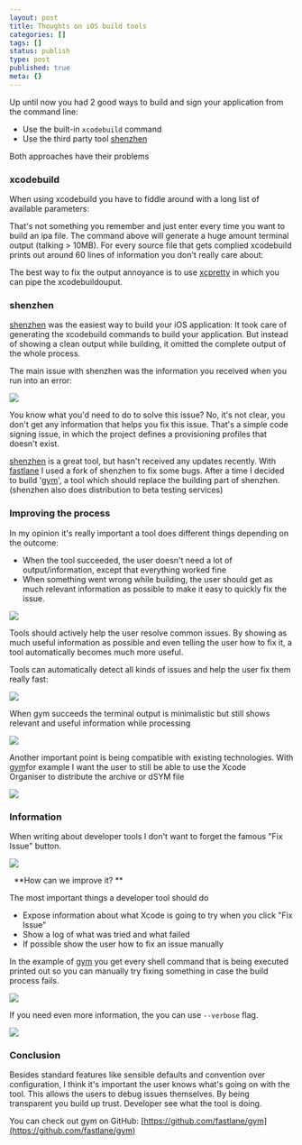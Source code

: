 ```yaml
---
layout: post
title: Thoughts on iOS build tools
categories: []
tags: []
status: publish
type: post
published: true
meta: {}
---
```


Up until now you had 2 good ways to build and sign your application from the command line:

* Use the built-in `xcodebuild` command
* Use the third party tool [shenzhen](https://github.com/nomad/shenzhen)

Both approaches have their problems

### xcodebuild


When using xcodebuild you have to fiddle around with a long list of available parameters:

That's not something you remember and just enter every time you want to build an ipa file. The command above will generate a huge amount terminal output (talking > 10MB). For every source file that gets complied xcodebuild prints out around 60 lines of information you don't really care about:

The best way to fix the output annoyance is to use [xcpretty](https://github.com/supermarin/xcpretty) in which you can pipe the xcodebuildouput.

### shenzhen


[shenzhen](https://github.com/nomad/shenzhen) was the easiest way to build your iOS application: It took care of generating the 
xcodebuild commands to build your application. But instead of showing a clean output while building, it omitted the complete output of the whole process. 

The main issue with shenzhen was the information you received when you run into an error: 
  
      
![](/squarespace_images/static_545299aae4b0e9514fe30c95_54529a29e4b025a90f45cc50_55ca126de4b0389a4f272286_1439306353785__img.png_)
  


You know what you'd need to do to solve this issue? No, it's not clear, you don't get any information that helps you fix this issue. That's a simple code signing issue, in which the project defines a provisioning profiles that doesn't exist.

[shenzhen](https://github.com/nomad/shenzhen) is a great tool, but hasn't received any updates recently. With [fastlane](https://fastlane.tools) I used a fork of shenzhen to fix some bugs. After a time I decided to build '[gym](https://github.com/fastlane/gym)', a tool which should replace the building part of shenzhen.(shenzhen also does distribution to beta testing services)

### Improving the process


In my opinion it's really important a tool does different things depending on the outcome:

* When the tool succeeded, the user doesn't need a lot of output/information, except that everything worked fine
* When something went wrong while building, the user should get as much relevant information as possible to make it easy to quickly fix the issue.
  

![](/squarespace_images/static_545299aae4b0e9514fe30c95_54529a29e4b025a90f45cc50_55ca13e7e4b064b361d992c6_1439306731462__img.png_)
  
Tools should actively help the user resolve common issues. By showing as much useful information as possible and even telling the user how to fix it, a tool automatically becomes much more useful.

Tools can automatically detect all kinds of issues and help the user fix them really fast:
  
      
![](/squarespace_images/static_545299aae4b0e9514fe30c95_54529a29e4b025a90f45cc50_55ca166de4b0b1138d6a4216_1439307376844__img.png_)
  
When gym succeeds the terminal output is minimalistic but still shows relevant and useful information while processing
  
      
![](/squarespace_images/static_545299aae4b0e9514fe30c95_54529a29e4b025a90f45cc50_55ca17cee4b05006bdcb31f2_1439307733632__img.png_)
  
Another important point is being compatible with existing technologies. With [gym](https://github.com/fastlane/gym)for example I want the user to still be able to use the Xcode Organiser to distribute the archive or dSYM file
  
      
![](/squarespace_images/static_545299aae4b0e9514fe30c95_54529a29e4b025a90f45cc50_55ca2212e4b086b54439639f_1439310363121__img.png_)


### Information


When writing about developer tools I don't want to forget the famous "Fix Issue" button. 
  
      
![](/squarespace_images/static_545299aae4b0e9514fe30c95_54529a29e4b025a90f45cc50_55ca36d9e4b0f52348487eb0_1439315676632_CMI5gl7WUAEQ9Hg.png_)
  
 
**How can we improve it? **

The most important things a developer tool should do

* Expose information about what Xcode is going to try when you click "Fix Issue"
* Show a log of what was tried and what failed
* If possible show the user how to fix an issue manually

In the example of [gym](https://github.com/fastlane/gym) you get every shell command that is being executed printed out so you can manually try fixing something in case the build process fails.
  
      
![](/squarespace_images/static_545299aae4b0e9514fe30c95_54529a29e4b025a90f45cc50_55ca38e4e4b0a1f39d651353_1439316203336__img.png_)

If you need even more information, the you can use `--verbose` flag.
  
      
![](/squarespace_images/static_545299aae4b0e9514fe30c95_54529a29e4b025a90f45cc50_55ca39afe4b0274930ad7c1d_1439316412504__img.png_)

### Conclusion

Besides standard features like sensible defaults and convention over configuration, I think it's important the user knows what's going on with the tool. This allows the users to debug issues themselves. By being transparent you build up trust. Developer see what the tool is doing.

You can check out gym on GitHub: [https://github.com/fastlane/gym](https://github.com/fastlane/gym)
